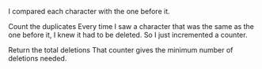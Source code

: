 I compared each character with the one before it.

Count the duplicates Every time I saw a character that was the same as the one before it, I knew it had to be deleted. So I just incremented a counter.

Return the total deletions That counter gives the minimum number of deletions needed.